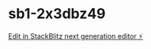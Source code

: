 # sb1-2x3dbz49

[Edit in StackBlitz next generation editor ⚡️](https://stackblitz.com/~/github.com/Coolyute/sb1-2x3dbz49)